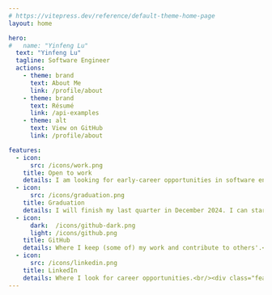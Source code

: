 ```yaml
---
# https://vitepress.dev/reference/default-theme-home-page
layout: home

hero:
#   name: "Yinfeng Lu"
  text: "Yinfeng Lu"
  tagline: Software Engineer
  actions:
    - theme: brand
      text: About Me
      link: /profile/about
    - theme: brand
      text: Résumé
      link: /api-examples
    - theme: alt
      text: View on GitHub
      link: /profile/about

features:
  - icon:
      src: /icons/work.png
    title: Open to work
    details: I am looking for early-career opportunities in software engineering.
  - icon:
      src: /icons/graduation.png
    title: Graduation
    details: I will finish my last quarter in December 2024. I can start employment in early 2025.
  - icon:
      dark:  /icons/github-dark.png
      light: /icons/github.png
    title: GitHub
    details: Where I keep (some of) my work and contribute to others'.<br/><div class="feature-link"><a href="https://github.com/soondubu137">Visit &rarr;</a></div>
  - icon:
      src: /icons/linkedin.png
    title: LinkedIn
    details: Where I look for career opportunities.<br/><div class="feature-link"><a href="https://www.linkedin.com/in/yinfeng-lu/">Visit &rarr;</a></div>
---
```


